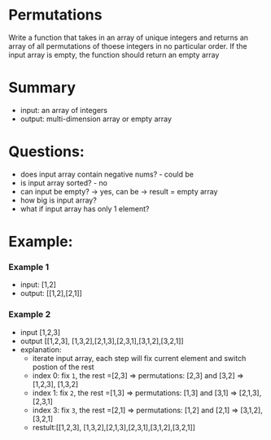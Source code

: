 # Permutations
Write a function that takes in an array of unique integers and returns an array of all permutations of thoese integers in no particular order.
If the input array is empty, the function should return an empty array
# Summary
- input: an array of integers
- output: multi-dimension array or empty array
# Questions:
- does input array contain negative nums? - could be
- is input array sorted? - no
- can input be empty? -> yes, can be -> result = empty array
- how big is input array?
- what if input array has only 1 element?
# Example:
### Example 1
 - input: [1,2]
 - output: [[1,2],[2,1]]
### Example 2
- input [1,2,3]
- output [[1,2,3], [1,3,2],[2,1,3],[2,3,1],[3,1,2],[3,2,1]]
- explanation:
  + iterate input array, each step will fix current element and switch postion of the rest
  + index 0: fix `1`, the rest =[2,3] => permutations: [2,3] and [3,2] => [1,2,3], [1,3,2]
  + index 1: fix `2`, the rest =[1,3] => permutations: [1,3] and [3,1] => [2,1,3], [2,3,1]
  + index 3: fix `3`, the rest =[2,1] => permutations: [1,2] and [2,1] => [3,1,2], [3,2,1]
  + restult:[[1,2,3], [1,3,2],[2,1,3],[2,3,1],[3,1,2],[3,2,1]]

